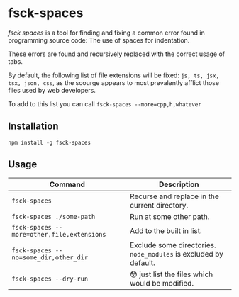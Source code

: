 # fsck-spaces

*fsck spaces* is a tool for finding and fixing a common error found in programming source code: The use of spaces for indentation.

These errors are found and recursively replaced with the correct usage of tabs.

By default, the following list of file extensions will be fixed: `js, ts, jsx, tsx, json, css`, as the scourge appears to most prevalently afflict those files used by web developers.

To add to this list you can call `fsck-spaces --more=cpp,h,whatever` 

## Installation

`npm install -g fsck-spaces`

## Usage

| Command | Description |
| --- | --- |
| `fsck-spaces` | Recurse and replace in the current directory. |
| `fsck-spaces ./some-path` | Run at some other path. |
| `fsck-spaces --more=other,file,extensions` | Add to the built in list. |
| `fsck-spaces --no=some_dir,other_dir` | Exclude some directories. `node_modules` is excluded by default. |
| `fsck-spaces --dry-run` | 😳️ just list the files which would be modified. |